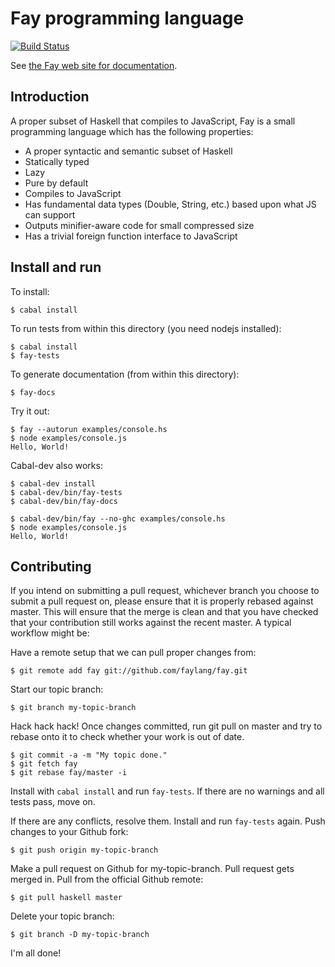 # Fay programming language

[![Build Status](https://secure.travis-ci.org/faylang/fay.png?branch=master)](http://travis-ci.org/faylang/fay)

See [the Fay web site for documentation](http://fay-lang.org/).

## Introduction

A proper subset of Haskell that compiles to JavaScript, Fay is a small
programming language which has the following properties:

* A proper syntactic and semantic subset of Haskell
* Statically typed
* Lazy
* Pure by default
* Compiles to JavaScript
* Has fundamental data types (Double, String, etc.) based upon what JS can support
* Outputs minifier-aware code for small compressed size
* Has a trivial foreign function interface to JavaScript

## Install and run

To install:

    $ cabal install

To run tests from within this directory (you need nodejs installed):

    $ cabal install
    $ fay-tests

To generate documentation (from within this directory):

    $ fay-docs

Try it out:

    $ fay --autorun examples/console.hs
    $ node examples/console.js
    Hello, World!

Cabal-dev also works:

    $ cabal-dev install
    $ cabal-dev/bin/fay-tests
    $ cabal-dev/bin/fay-docs

    $ cabal-dev/bin/fay --no-ghc examples/console.hs
    $ node examples/console.js
    Hello, World!

## Contributing

If you intend on submitting a pull request, whichever branch you
choose to submit a pull request on, please ensure that it is properly
rebased against master. This will ensure that the merge is clean and
that you have checked that your contribution still works against the
recent master. A typical workflow might be:

Have a remote setup that we can pull proper changes from:

    $ git remote add fay git://github.com/faylang/fay.git

Start our topic branch:

    $ git branch my-topic-branch

Hack hack hack! Once changes committed, run git pull on master and try
to rebase onto it to check whether your work is out of date.

    $ git commit -a -m "My topic done."
    $ git fetch fay
    $ git rebase fay/master -i

Install with `cabal install` and run `fay-tests`. If there are
no warnings and all tests pass, move on.

If there are any conflicts, resolve them. Install and run `fay-tests`
again. Push changes to your Github fork:

    $ git push origin my-topic-branch

Make a pull request on Github for my-topic-branch. Pull request gets
merged in. Pull from the official Github remote:

    $ git pull haskell master

Delete your topic branch:

    $ git branch -D my-topic-branch

I'm all done!
